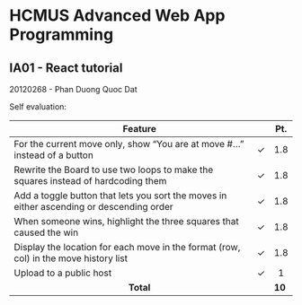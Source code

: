 # HCMUS Advanced Web App Programming

## IA01 - React tutorial

20120268 - Phan Duong Quoc Dat

Self evaluation:

<table>
    <thead>
        <tr>
            <th colspan=2>Feature</th>
            <th>Pt.</th>
        </tr>
    </thead>
    <tbody>
        <tr>
            <td>For the current move only, show “You are at move #…” instead of a button</td>
            <td>&check;</td>
            <td>1.8</td>
        </tr>
        <tr>
            <td>Rewrite the Board to use two loops to make the squares instead of hardcoding them</td>
            <td>&check;</td>
            <td>1.8</td>
        </tr>
        <tr>
            <td>Add a toggle button that lets you sort the moves in either ascending or descending order</td>
            <td>&check;</td>
            <td>1.8</td>
        </tr>
        <tr>
            <td>When someone wins, highlight the three squares that caused the win</td>
            <td>&check;</td>
            <td>1.8</td>
        </tr>
        <tr>
            <td>Display the location for each move in the format (row, col) in the move history list</td>
            <td>&check;</td>
            <td>1.8</td>
        </tr>
        <tr>
            <td>Upload to a public host</td>
            <td>&check;</td>
            <td align=center>1</td>
        </tr>
        <tr>
            <td colspan=2 align=center><strong>Total</strong></td>
            <td><strong>10</strong></td>
        </tr>
    </tbody>
</table>
